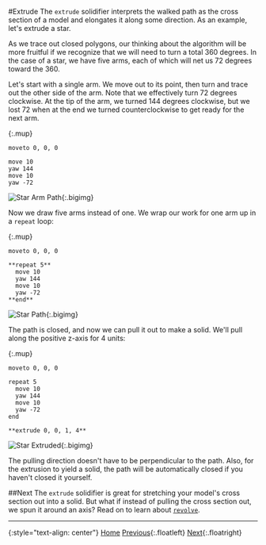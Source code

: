 #Extrude
The `extrude` solidifier interprets the walked path as the cross section of a model and elongates it along some direction. As an example, let's extrude a star.

As we trace out closed polygons, our thinking about the algorithm will be more fruitful if we recognize that we will need to turn a total 360 degrees. In the case of a star, we have five arms, each of which will net us 72 degrees toward the 360.

Let's start with a single arm. We move out to its point, then turn and trace out the other side of the arm. Note that we effectively turn 72 degrees clockwise. At the tip of the arm, we turned 144 degrees clockwise, but we lost 72 when at the end we turned counterclockwise to get ready for the next arm.

{:.mup}
~~~
moveto 0, 0, 0

move 10
yaw 144
move 10
yaw -72
~~~

![Star Arm Path](images/star_arm_path.png){:.bigimg}

Now we draw five arms instead of one. We wrap our work for one arm up in a `repeat` loop:

{:.mup}
~~~
moveto 0, 0, 0

**repeat 5**
  move 10
  yaw 144
  move 10
  yaw -72
**end**
~~~

![Star Path](images/star_path.png){:.bigimg}

The path is closed, and now we can pull it out to make a solid. We'll pull along the positive z-axis for 4 units:

{:.mup}
~~~
moveto 0, 0, 0

repeat 5
  move 10
  yaw 144
  move 10
  yaw -72
end

**extrude 0, 0, 1, 4**
~~~

![Star Extruded](images/star_extruded.png){:.bigimg}

The pulling direction doesn't have to be perpendicular to the path. Also, for the extrusion to yield a solid, the path will be automatically closed if you haven't closed it yourself.

##Next
The `extrude` solidifier is great for stretching your model's cross section out into a solid. But what if instead of pulling the cross section out, we spun it around an axis? Read on to learn about [`revolve`](revolve.html).

----------------------------------------------------------------------------------

{:style="text-align: center"}
[Home](introduction.html)
[Previous](introduction.html){:.floatleft}
[Next](revolve.html){:.floatright}
